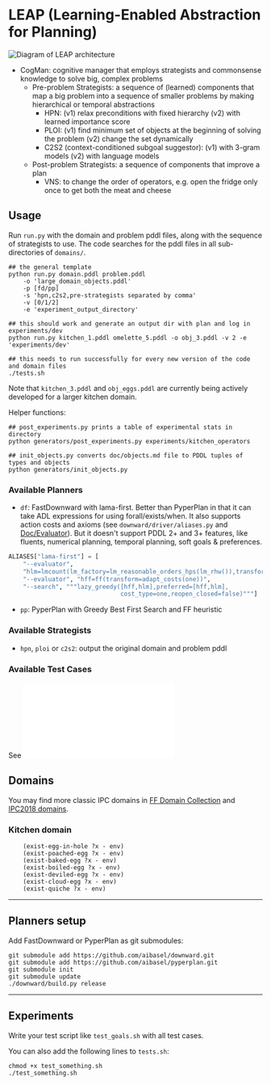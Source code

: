 # LEAP (Learning-Enabled Abstraction for Planning)

![Diagram of LEAP architecture](docs/diagram.png)

* CogMan: cognitive manager that employs strategists and commonsense knowledge to solve big, complex problems
	* Pre-problem Strategists: a sequence of (learned) components that map a big problem into a sequence of smaller problems by making hierarchical or temporal abstractions
		* HPN: (v1) relax preconditions with fixed hierarchy (v2) with learned importance score
		* PLOI: (v1) find minimum set of objects at the beginning of solving the problem (v2) change the set dynamically
		* C2S2 (context-conditioned subgoal suggestor): (v1) with 3-gram models (v2) with language models 
	* Post-problem Strategists: a sequence of components that improve a plan 
		* VNS: to change the order of operators, e.g. open the fridge only once to get both the meat and cheese

## Usage

Run `run.py` with the domain and problem pddl files, along with the sequence of strategists to use. The code searches for the pddl files in all sub-directories of `domains/`.

```
## the general template
python run.py domain.pddl problem.pddl 
    -o 'large_domain_objects.pddl' 
    -p [fd/pp] 
    -s 'hpn,c2s2,pre-strategists separated by comma' 
    -v [0/1/2] 
    -e 'experiment_output_directory'

## this should work and generate an output dir with plan and log in experiments/dev
python run.py kitchen_1.pddl omelette_5.pddl -o obj_3.pddl -v 2 -e 'experiments/dev'

## this needs to run successfully for every new version of the code and domain files
./tests.sh
```

Note that `kitchen_3.pddl` and `obj_eggs.pddl` are currently being actively developed for a larger kitchen domain.

Helper functions:

```
## post_experiments.py prints a table of experimental stats in directory
python generators/post_experiments.py experiments/kitchen_operators

## init_objects.py converts doc/objects.md file to PDDL tuples of types and objects
python generators/init_objects.py 
```

### Available Planners

* `df`: FastDownward with lama-first. Better than PyperPlan in that it can take ADL expressions for using forall/exists/when. It also supports action costs and axioms (see `downward/driver/aliases.py` and [Doc/Evaluator](http://www.fast-downward.org/Doc/Evaluator#Landmark-count_heuristic)). But it doesn't support PDDL 2+ and 3+ features, like fluents, numerical planning, temporal planning, soft goals & preferences.

```python
ALIASES["lama-first"] = [
    "--evaluator",
    "hlm=lmcount(lm_factory=lm_reasonable_orders_hps(lm_rhw()),transform=adapt_costs(one),pref=false)",
    "--evaluator", "hff=ff(transform=adapt_costs(one))",
    "--search", """lazy_greedy([hff,hlm],preferred=[hff,hlm],
                               cost_type=one,reopen_closed=false)"""]
```

* `pp`: PyperPlan with Greedy Best First Search and FF heuristic

### Available Strategists

* `hpn`, `ploi` or `c2s2`: output the original domain and problem pddl

### Available Test Cases

See ![Experiments & Result on Search Complexity](docs/Experiments.md)

## Domains

You may find more classic IPC domains in [FF Domain Collection](https://fai.cs.uni-saarland.de/hoffmann/ff-domains.html) and [IPC2018 domains](https://bitbucket.org/ipc2018-classical/domains/src/master/).

### Kitchen domain

```
    (exist-egg-in-hole ?x - env)
    (exist-poached-egg ?x - env)
    (exist-baked-egg ?x - env)
    (exist-boiled-egg ?x - env)
    (exist-deviled-egg ?x - env)
    (exist-cloud-egg ?x - env)
    (exist-quiche ?x - env)
```

---

## Planners setup

Add FastDownward or PyperPlan as git submodules:

```
git submodule add https://github.com/aibasel/downward.git
git submodule add https://github.com/aibasel/pyperplan.git
git submodule init
git submodule update
./downward/build.py release
```

---

## Experiments

Write your test script like `test_goals.sh` with all test cases. 

You can also add the following lines to `tests.sh`:

```
chmod +x test_something.sh
./test_something.sh
```
